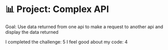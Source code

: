 # 📊 Project: Complex API 

 Goal: Use data returned from one api to make a request to another api and display the data returned



I completed the challenge: 5
I feel good about my code: 4
